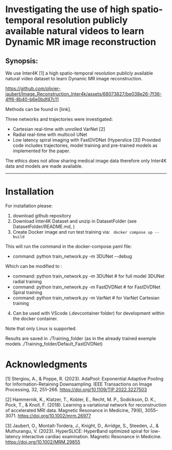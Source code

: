 Investigating the use of high spatio-temporal resolution publicly available natural videos to learn Dynamic MR image reconstruction
====================================================================================================================================

Synopsis: 
---------

We use Inter4K \[1\] a high spatio-temporal resolution publicly available natural video dataset to learn Dynamic MR image reconstruction.


https://github.com/olivier-jaubert/Image_Reconstruction_Inter4k/assets/68073827/be038e26-7f36-4ff6-8b40-b6e0bdf47c11


Methods can be found in \[link\].

Three networks and trajectories were investigated: 
- Cartesian real-time with unrolled VarNet \[2\]
- Radial real-time with multicoil UNet
- Low latency spiral imaging with FastDVDNet (Hyperslice \[3\]) 
Provided code includes trajectories, model training and pre-trained models as implemented for the paper.

The ethics does not allow sharing medical image data therefore only Inter4K data and models are made available. 

------------------------------------------------------

Installation
============

For installation please:
1) download github repository
2) Download Inter4K Dataset and unzip in DatasetFolder (see DatasetFolder/README.md, )
3) Create Docker image and run test training via:
        ``` 
        docker compose up --build
        ```

This will run the command in the docker-compose.yaml file:
-   command: python train_network.py -m 3DUNet --debug

Which can be modified to :

-   command: python train\_network.py -m 3DUNet # for full model 3DUNet radial training
-   command: python train\_network.py -m FastDVDNet # for FastDVDNet Spiral training
-   command: python train\_network.py -m VarNet # for VarNet Cartesian training

4) Can be used with VScode (.devcontainer folder) for development within the docker container.

Note that only Linux is supported.

Results are saved in ./Training\_folder (as in the already trained
exemple models ./Training\_folder/Default\_FastDVDNet)

Acknowledgments
===============

\[1\] Stergiou, A., & Poppe, R. (2023). AdaPool: Exponential Adaptive Pooling for Information-Retaining Downsampling. IEEE Transactions on Image Processing, 32, 251–266. https://doi.org/10.1109/TIP.2022.3227503

\[2\] Hammernik, K., Klatzer, T., Kobler, E., Recht, M. P., Sodickson, D. K., Pock, T., & Knoll, F. (2018). Learning a variational network for reconstruction of accelerated MRI data. Magnetic Resonance in Medicine, 79(6), 3055–3071. https://doi.org/10.1002/mrm.26977

\[3\] Jaubert, O., Montalt-Tordera, J., Knight, D., Arridge, S., Steeden, J., & Muthurangu, V. (2023). HyperSLICE: HyperBand optimized spiral for low-latency interactive cardiac examination. Magnetic Resonance in Medicine. https://doi.org/10.1002/MRM.29855
